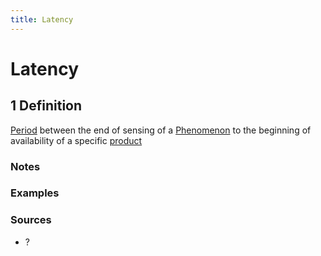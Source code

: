 ```yaml
---
title: Latency
---
```


# Latency

## 1 Definition

[Period](../period) between the end of sensing of a [Phenomenon](../phenomenon) to the beginning of availability of a specific [product](../product)

### Notes 

### Examples 

### Sources
- ?